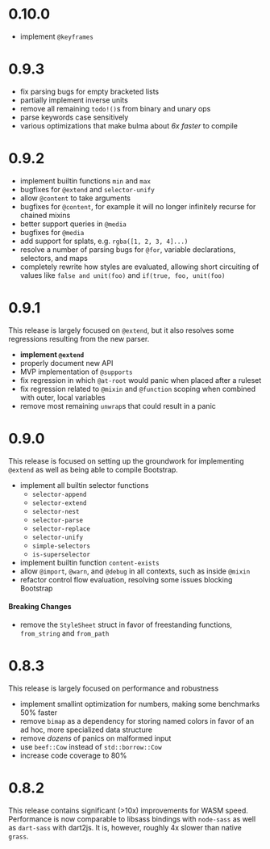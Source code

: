 # 0.10.0

- implement `@keyframes`

# 0.9.3

- fix parsing bugs for empty bracketed lists
- partially implement inverse units
- remove all remaining `todo!()`s from binary and unary ops
- parse keywords case sensitively
- various optimizations that make bulma about _6x faster_ to compile

# 0.9.2

- implement builtin functions `min` and `max`
- bugfixes for `@extend` and `selector-unify`
- allow `@content` to take arguments
- bugfixes for `@content`, for example it will no longer infinitely recurse for chained mixins
- better support queries in `@media`
- bugfixes for `@media`
- add support for splats, e.g. `rgba([1, 2, 3, 4]...)`
- resolve a number of parsing bugs for `@for`, variable declarations, selectors, and maps
- completely rewrite how styles are evaluated, allowing short circuiting of values like `false and unit(foo)` and `if(true, foo, unit(foo)`

# 0.9.1

This release is largely focused on `@extend`, but it also resolves some regressions resulting from the new parser.

- **implement `@extend`**
- properly document new API
- MVP implementation of `@supports`
- fix regression in which `@at-root` would panic when placed after a ruleset
- fix regression related to `@mixin` and `@function` scoping when combined with outer, local variables
- remove most remaining `unwrap`s that could result in a panic

# 0.9.0

This release is focused on setting up the groundwork for implementing `@extend` as well
as being able to compile Bootstrap.

- implement all builtin selector functions
  - `selector-append`
  - `selector-extend`
  - `selector-nest`
  - `selector-parse`
  - `selector-replace`
  - `selector-unify`
  - `simple-selectors`
  - `is-superselector`
- implement builtin function `content-exists`
- allow `@import`, `@warn`, and `@debug` in all contexts, such as inside `@mixin`
- refactor control flow evaluation, resolving some issues blocking Bootstrap

#### Breaking Changes

- remove the `StyleSheet` struct in favor of freestanding functions, `from_string` and `from_path`

# 0.8.3

This release is largely focused on performance and robustness

- implement smallint optimization for numbers, making some benchmarks 50% faster
- remove `bimap` as a dependency for storing named colors in favor of an ad hoc, more specialized data structure
- remove _dozens_ of panics on malformed input
- use `beef::Cow` instead of `std::borrow::Cow`
- increase code coverage to 80%

# 0.8.2

This release contains significant (>10x) improvements for WASM speed.
Performance is now comparable to libsass bindings with `node-sass` as
well as `dart-sass` with dart2js. It is, however, roughly 4x slower than
native `grass`.
